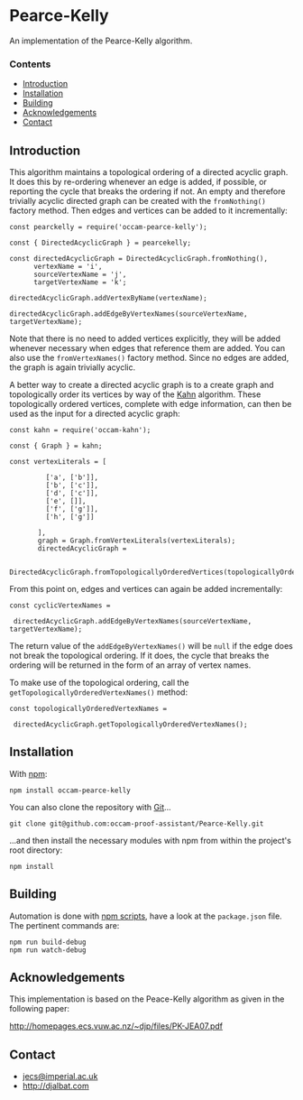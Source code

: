 # Pearce-Kelly

An implementation of the Pearce-Kelly algorithm.

### Contents

- [Introduction](#introduction)
- [Installation](#installation)
- [Building](#building)
- [Acknowledgements](#acknowledgements)
- [Contact](#contact)

## Introduction

This algorithm maintains a topological ordering of a directed acyclic graph. It does this by re-ordering whenever an edge is added, if possible, or reporting the cycle that breaks the ordering if not. An empty and therefore trivially acyclic directed graph can be created with the `fromNothing()` factory method. Then edges and vertices can be added to it incrementally: 

    const pearckelly = require('occam-pearce-kelly');

    const { DirectedAcyclicGraph } = pearcekelly;

    const directedAcyclicGraph = DirectedAcyclicGraph.fromNothing(),
          vertexName = 'i',
          sourceVertexName = 'j',
          targetVertexName = 'k';
            
    directedAcyclicGraph.addVertexByName(vertexName);    
    
    directedAcyclicGraph.addEdgeByVertexNames(sourceVertexName, targetVertexName);

Note that there is no need to added vertices explicitly, they will be added whenever necessary when edges that reference them are added.  You can also use the `fromVertexNames()` factory method. Since no edges are added, the graph is again trivially acyclic. 

A better way to create a directed acyclic graph is to a create graph and topologically order its vertices by way of the [Kahn](https://github.com/occam-proof-assistant/Kahn) algorithm. These topologically ordered vertices, complete with edge information, can then be used as the input for a directed acyclic graph:
    
    const kahn = require('occam-kahn');

    const { Graph } = kahn;

    const vertexLiterals = [
                               
             ['a', ['b']],
             ['b', ['c']],
             ['d', ['c']],
             ['e', []],
             ['f', ['g']],
             ['h', ['g']]
             
           ],
           graph = Graph.fromVertexLiterals(vertexLiterals);
           directedAcyclicGraph = 
           
             DirectedAcyclicGraph.fromTopologicallyOrderedVertices(topologicallyOrderedVertices);
            
From this point on, edges and vertices can again be added incrementally:

    const cyclicVertexNames = 
    
     directedAcyclicGraph.addEdgeByVertexNames(sourceVertexName, targetVertexName);
        
The return value of the `addEdgeByVertexNames()` will be `null` if the edge does not break the topological ordering. If it does, the cycle that breaks the ordering will be returned in the form of an array of vertex names.

To make use of the topological ordering, call the `getTopologicallyOrderedVertexNames()` method:

    const topologicallyOrderedVertexNames = 
    
     directedAcyclicGraph.getTopologicallyOrderedVertexNames();

## Installation

With [npm](https://www.npmjs.com/):

    npm install occam-pearce-kelly

You can also clone the repository with [Git](https://git-scm.com/)...

    git clone git@github.com:occam-proof-assistant/Pearce-Kelly.git

...and then install the necessary modules with npm from within the project's root directory:

    npm install

## Building

Automation is done with [npm scripts](https://docs.npmjs.com/misc/scripts), have a look at the `package.json` file. The pertinent commands are:

    npm run build-debug
    npm run watch-debug

## Acknowledgements

This implementation is based on the Peace-Kelly algorithm as given in the following paper:

http://homepages.ecs.vuw.ac.nz/~djp/files/PK-JEA07.pdf

## Contact

* jecs@imperial.ac.uk
* http://djalbat.com
